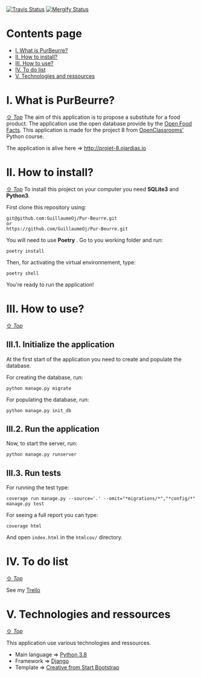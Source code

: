 [![Travis Status][travis-status]][travis]
[![Mergify Status][mergify-status]][mergify]

[travis]:https://travis-ci.com/GuillaumeOj/Pur-Beurre
[travis-status]:https://api.travis-ci.com/GuillaumeOj/Pur-Beurre.svg?branch=master

[mergify]: https://mergify.io
[mergify-status]: https://img.shields.io/endpoint.svg?url=https://gh.mergify.io/badges/GuillaumeOj/P11-AddAFeature&style=flat

# Contents page
- [I. What is PurBeurre?](#i-what-is-purbeurre)
- [II. How to install?](#ii-how-to-install)
- [III. How to use?](#iii-how-to-use)
- [IV. To do list](#iv-to-do-list)
- [V. Technologies and ressources](#v-technologies-and-ressources)

# I. What is PurBeurre?
[⇧ *Top*](#contents-page)
The aim of this application is to propose a substitute for a food product.
The application use the open database provide by the [Open Food Facts](https://world.openfoodfacts.org/).
This application is made for the project 8 from [OpenClassrooms'](https://openclassrooms.com/fr/paths/68/projects/159/assignment) Python course.

The application is alive here => http://projet-8.ojardias.io

# II. How to install?
[⇧ *Top*](#contents-page)
To install this project on your computer you need **SQLite3** and **Python3**.

First clone this repository using:
```
git@github.com:GuillaumeOj/Pur-Beurre.git
or
https://github.com/GuillaumeOj/Pur-Beurre.git
```

You will need to use **Poetry** . Go to you working folder and run:
```
poetry install
```

Then, for activating the virtual environnement, type:
```
poetry shell
```

You're ready to run the application!

# III. How to use?
[⇧ *Top*](#contents-page)

## III.1. Initialize the application
At the first start of the application you need to create and populate the database.

For creating the database, run:
```
python manage.py migrate
```

For populating the database, run:
```
python manage.py init_db
```

## III.2. Run the application
Now, to start the server, run:
```
python manage.py runserver
```

## III.3. Run tests
For running the test type:
```
coverage run manage.py --source='.' --omit="*migrations/*","*config/*" manage.py test
```

For seeing a full report you can type:
```
coverage html
```

And open `index.html` in the `htmlcov/` directory.

# IV. To do list
[⇧ *Top*](#contents-page)

See my [Trello](https://trello.com/b/TWtodZpE/purbeurre)

# V. Technologies and ressources
[⇧ *Top*](#contents-page)

This application use various technologies and ressources.

- Main language  => [Python 3.8](https://www.python.org/)
- Framework => [Django](https://www.djangoproject.com/)
- Template => [Creative from Start Bootstrap](https://startbootstrap.com/themes/creative/)
